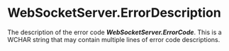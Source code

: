 # WebSocketServer.ErrorDescription

The description of the error code ***WebSocketServer.ErrorCode***. This is a WCHAR string that may contain multiple lines of error code descriptions.
